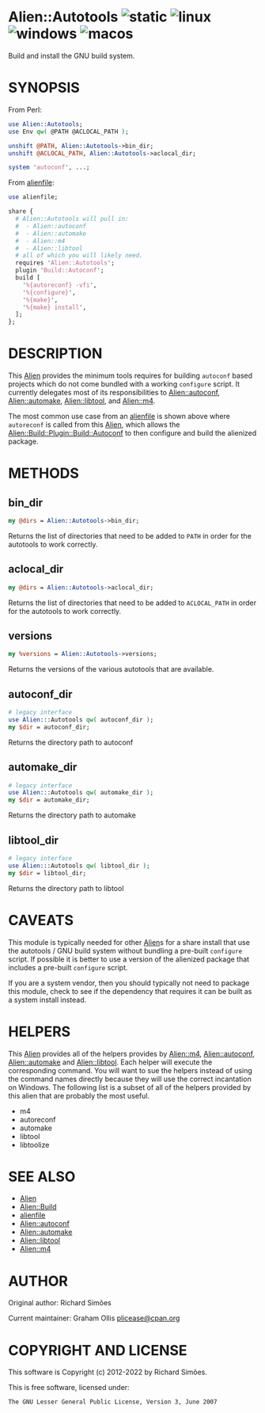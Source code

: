 # Alien::Autotools ![static](https://github.com/PerlAlien/Alien-Autotools/workflows/static/badge.svg) ![linux](https://github.com/PerlAlien/Alien-Autotools/workflows/linux/badge.svg) ![windows](https://github.com/PerlAlien/Alien-Autotools/workflows/windows/badge.svg) ![macos](https://github.com/PerlAlien/Alien-Autotools/workflows/macos/badge.svg)

Build and install the GNU build system.

# SYNOPSIS

From Perl:

```perl
use Alien::Autotools;
use Env qw( @PATH @ACLOCAL_PATH );

unshift @PATH, Alien::Autotools->bin_dir;
unshift @ACLOCAL_PATH, Alien::Autotools->aclocal_dir;

system 'autoconf', ...;
```

From [alienfile](https://metacpan.org/pod/alienfile):

```perl
use alienfile;

share {
  # Alien::Autotools will pull in:
  #  - Alien::autoconf
  #  - Alien::automake
  #  - Alien::m4
  #  - Alien::libtool
  # all of which you will likely need.
  requires 'Alien::Autotools';
  plugin 'Build::Autoconf';
  build [
    '%{autoreconf} -vfi',
    '%{configure}',
    '%{make}',
    '%{make} install',
  ];
};
```

# DESCRIPTION

This [Alien](https://metacpan.org/pod/Alien) provides the minimum tools requires for building `autoconf` based projects
which do not come bundled with a working `configure` script.  It currently delegates
most of its responsibilities to [Alien::autoconf](https://metacpan.org/pod/Alien::autoconf), [Alien::automake](https://metacpan.org/pod/Alien::automake), [Alien::libtool](https://metacpan.org/pod/Alien::libtool),
and [Alien::m4](https://metacpan.org/pod/Alien::m4).

The most common use case from an [alienfile](https://metacpan.org/pod/alienfile) is shown above where `autoreconf` is called
from this [Alien](https://metacpan.org/pod/Alien), which allows the [Alien::Build::Plugin::Build::Autoconf](https://metacpan.org/pod/Alien::Build::Plugin::Build::Autoconf) to then
configure and build the alienized package.

# METHODS

## bin\_dir

```perl
my @dirs = Alien::Autotools->bin_dir;
```

Returns the list of directories that need to be added to `PATH` in order for the autotools
to work correctly.

## aclocal\_dir

```perl
my @dirs = Alien::Autotools->aclocal_dir;
```

Returns the list of directories that need to be added to `ACLOCAL_PATH` in order for the
autotools to work correctly.

## versions

```perl
my %versions = Alien::Autotools->versions;
```

Returns the versions of the various autotools that are available.

## autoconf\_dir

```perl
# legacy interface
use Alien:::Autotools qw( autoconf_dir );
my $dir = autoconf_dir;
```

Returns the directory path to autoconf

## automake\_dir

```perl
# legacy interface
use Alien:::Autotools qw( automake_dir );
my $dir = automake_dir;
```

Returns the directory path to automake

## libtool\_dir

```perl
# legacy interface
use Alien:::Autotools qw( libtool_dir );
my $dir = libtool_dir;
```

Returns the directory path to libtool

# CAVEATS

This module is typically needed for other [Alien](https://metacpan.org/pod/Alien)s for a share install that use the
autotools / GNU build system without bundling a pre-built `configure` script.  If
possible it is better to use a version of the alienized package that includes a
pre-built `configure` script.

If you are a system vendor, then you should typically not need to package this module,
check to see if the dependency that requires it can be built as a system install
instead.

# HELPERS

This [Alien](https://metacpan.org/pod/Alien) provides all of the helpers provides by [Alien::m4](https://metacpan.org/pod/Alien::m4), [Alien::autoconf](https://metacpan.org/pod/Alien::autoconf),
[Alien::automake](https://metacpan.org/pod/Alien::automake) and [Alien::libtool](https://metacpan.org/pod/Alien::libtool).  Each helper will execute the corresponding
command.  You will want to sue the helpers instead of using the command names directly
because they will use the correct incantation on Windows.  The following list is a
subset of all of the helpers provided by this alien that are probably the most useful.

- m4
- autoreconf
- automake
- libtool
- libtoolize

# SEE ALSO

- [Alien](https://metacpan.org/pod/Alien)
- [Alien::Build](https://metacpan.org/pod/Alien::Build)
- [alienfile](https://metacpan.org/pod/alienfile)
- [Alien::autoconf](https://metacpan.org/pod/Alien::autoconf)
- [Alien::automake](https://metacpan.org/pod/Alien::automake)
- [Alien::libtool](https://metacpan.org/pod/Alien::libtool)
- [Alien::m4](https://metacpan.org/pod/Alien::m4)

# AUTHOR

Original author: Richard Simões

Current maintainer: Graham Ollis <plicease@cpan.org>

# COPYRIGHT AND LICENSE

This software is Copyright (c) 2012-2022 by Richard Simões.

This is free software, licensed under:

```
The GNU Lesser General Public License, Version 3, June 2007
```
